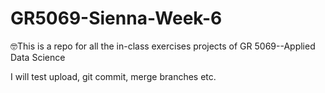 # GR5069-Sienna-Week-6
🤓This is a repo for all the in-class exercises projects of GR 5069--Applied Data Science

I will test upload, git commit, merge branches etc. 
